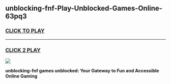 
## unblocking-fnf-Play-Unblocked-Games-Online-63pq3
<h3>
<a href="https://premium76.site?title=unblocking-fnf&ref=25A">CLICK TO PLAY</a></h3>
<hr>

<h3>
<a href="https://premium76.site?title=unblocking-fnf&ref=25A">CLICK 2 PLAY</a>
  
</h3>

<a href="https://premium76.site?title=unblocking-fnf&ref=25A"><img src="https://clearcache.store/games.png"></a>


**unblocking-fnf games unblocked: Your Gateway to Fun and Accessible Online Gaming**
